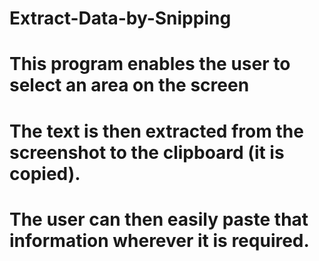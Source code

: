 # Extract-Data-by-Snipping

# This program enables the user to select an area on the screen 
# The text is then extracted from the  screenshot to the clipboard (it is copied).
# The user can then easily paste that information wherever it  is required.
